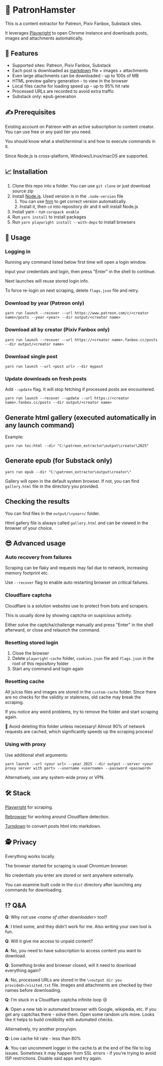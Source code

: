 # 🐹 PatronHamster

This is a content extractor for Patreon, Pixiv Fanbox, Substack sites. 

It leverages [Playwright](https://playwright.dev/) to open Chrome instance and downloads posts, images and attachments automatically.

## 💯 Features

* Supported sites: Patreon, Pixiv Fanbox, Substack
* Each post is downloaded as [markdown](https://en.wikipedia.org/wiki/Markdown) file + images + attachments
* Even large attachments can be downloaded - up to 100s of MB
* HTML preview gallery generation - to view in the browser
* Local files cache for loading speed up - up to 95% hit rate
* Processed URLs are recorded to avoid extra traffic
* Substack only: epub generation 

## ✍️ Prerequisites

Existing account on Patreon with an active subscription to content creator. You can use free or any paid tier you need.

You should know what a shell/terminal is and how to execute commands in it.

Since Node.js is cross-platform, Windows/Linux/macOS are supported.

## 📈 Installation
1. Clone this repo into a folder. You can use `git clone` or just download source zip
2. Install [Node.js](https://nodejs.org/en). Used version is in the `.node-version` file 
   1. You can use [fnm](https://github.com/Schniz/fnm) to get correct version automatically.
   2. Install it, then `cd` into repository dir and it will install Node.js
3. Install yarn - run `corepack enable`
4. Run `yarn install` to install packages
5. Run `yarn playwright install --with-deps` to install browsers

## 🚀 Usage

### Logging in

Running any command listed below first time will open a login window.

Input your credentials and login, then press "Enter" in the shell to continue.

Next launches will reuse stored login info.

To force re-login on next scraping, delete `flags.json` file and retry.

### Download by year (Patreon only)

```shell
yarn run launch --recover --url https://www.patreon.com/c/<creator name>/posts --year <year> --dir output/<creator name>
```

### Download all by creator (Pixiv Fanbox only)

```shell
yarn run launch --recover --url https://<creator name>.fanbox.cc/posts --dir output/<creator name>
```

### Download single post

```shell
yarn run launch --url <post url> --dir mypost
```

### Update downloads on fresh posts
Add `--update` flag. It will stop fetching if processed posts are encountered.

```shell
yarn run launch --recover --update --url https://<creator name>.fanbox.cc/posts --dir output/<creator name>
```

## Generate html gallery (executed automatically in any launch command)

Example:
```shell
yarn run toc:html --dir "C:\patreon_extractor\output\creator\2025"
```

## Generate epub (for Substack only)

```shell
yarn run epub --dir "C:\patreon_extractor\output\creator\"
```

Gallery will open in the default system browser. If not, you can find `gallery.html` file in the directory you provided.

## Checking the results

You can find files in the `output/\<year>/` folder. 

Html gallery file is always called `gallery.html` and can be viewed in the browser of your choice.

## 😎 Advanced usage

### Auto recovery from failures

Scraping can be flaky and requests may fail due to network, increasing memory footprint etc. 

Use `--recover` flag to enable auto restarting browser on critical failures.

### Cloudflare captcha

Cloudflare is a solution websites use to protect from bots and scrapers.

This is usually done by showing captcha on suspicious activity.

Either solve the captcha/challenge manually and press "Enter" in the shell afterward, or close and relaunch the command.

### Resetting stored login

1. Close the browser
2. Delete `playwright-cache` folder, `cookies.json` file and `flags.json` in the root of this repository folder
3. Start any command and login again

### Resetting cache

All js/css files and images are stored in the `custom-cache` folder. 
Since there are no checks for the validity or staleness, old cache may break the scraping.

If you notice any weird problems, try to remove the folder and start scraping again.

🚨 Avoid deleting this folder unless necessary! Almost 90% of network requests are cached, which significantly speeds up the scraping process!

### Using with proxy

Use additional shell arguments:

```shell
yarn launch --url <your url> --year 2025 --dir output --server <your proxy server with port> --username <username> --password <password>
```

Alternatively, use any system-wide proxy or VPN.

## 🛠️ Stack

[Playwright](https://playwright.dev/) for scraping.

[Rebrowser](https://github.com/rebrowser) for working around Cloudflare detection.

[Turndown](https://github.com/mixmark-io/turndown#readme) to convert posts html into markdown.

## 🕵️ Privacy

Everything works locally. 

The browser started for scraping is usual Chromium browser.

No credentials you enter are stored or sent anywhere externally.

You can examine built code in the `dist` directory after launching any commands for downloading.

## ⁉ Q&A

**Q**: Why not use _\<name of other downloader\>_ tool?

**A**: I tried some, and they didn't work for me. Also writing your own tool is fun.

**Q**: Will it give me access to unpaid content?

**A**: No, you need to have subscription to access content you want to download.

**Q**: Something broke and browser closed, will it need to download everything again?

**A**: No, processed URLs are stored in the `\<output dir you provided>/visited.txt` file. 
Images and attachments are checked by their names before downloading.

**Q**: I'm stuck in a Cloudflare captcha infinite loop 😢

**A**: Open a new tab in automated browser with Google, wikipedia, etc. 
If you get any captchas there - solve them. Open some random urls more.
Looks like it helps to build credibility with automated checks.

Alternatively, try another proxy/vpn.

**Q**: Low cache hit rate - less than 80%

**A**: You can uncomment logger in the cache.ts at the end of the file to log issues. 
Sometimes it may happen from SSL errors - if you're trying to avoid ISP restrictions.
Disable said apps and try again.